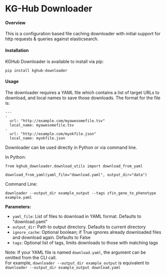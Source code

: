 # KG-Hub Downloader

#### Overview

This is a configuration based file caching downloader with initial support for http requests & queries against elasticsearch.

#### Installation

KGHub Downloader is available to install via pip:
```
pip install kghub-downloader
```

#### Usage

The downloader requires a YAML file which contains a list of target URLs to download, and local names to save those downloads.
The format for the file is:
```
---
- 
  url: "http://example.com/myawesomefile.tsv"
  local_name: myawesomefile.tsv
-
  url: "http://example.com/myokfile.json"
  local_name: myokfile.json

```

Downloader can be used directly in Python or via command line. 

In Python:

```
from kghub_downloader.download_utils import download_from_yaml

download_from_yaml(yaml_file="download.yaml", output_dir="data")
```

Command Line:
```
downloader --output_dir example_output --tags zfin_gene_to_phenotype example.yaml
```

**Parameters:**  
- `yaml_file`: List of files to download in YAML format. Defaults to "download.yaml"  
- `output_dir`: Path to output directory. Defaults to current directory  
- `ignore_cache`: Optional boolean; if True ignores already downloaded files and download again. Defaults to False  
- `tags`: Optional list of tags, limits downloads to those with matching tags

Note: If your YAML file is named `download.yaml`, the argument can be omitted from the CLI call.  
For example, `downloader --output_dir example_output` is equivalent to `downloader --output_dir example_output download.yaml`
